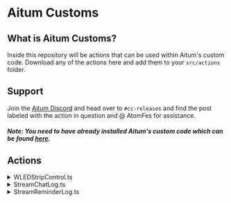 # Aitum Customs

## What is Aitum Customs?
Inside this repository will be actions that can be used within Aitum's custom code. Download any of the actions here and add them to your `src/actions` folder.

## Support
Join the [Aitum Discord](https://aitum.tv/discord) and head over to `#cc-releases` and find the post labeled with the action in question and @ AtomFes for assistance.

##### *Note: You need to have already installed Aitum's custom code which can be found [here](https://github.com/Aitum/aitum-cc).*

## Actions

<details>
<summary>WLEDStripControl.ts</summary>
After specifying your WLED device IP address, this action will allow you to control the light strip's preset, power, and brightness.

#### Available Inputs:

##### Required
- WLED Device IP Address
    - Example: 192.168.1.1

##### Optional
- Preset ID
    - Use a preset that you made.
- Power WLED Device On/Off
    - Allows the WLED to be turned on and off.
- Set Brighness (0-255)
    - Set the brightness of the WLED.
</details>

<details>
<summary>StreamChatLog.ts</summary>
Log your Twitch or YouTube stream chat to a channel in your Discord. In order for this to work, you must have one of the following triggers:

- Device > Twitch
- Trigger Type > Chat Message

OR

- Device > YouTube
- Trigger type > Chat Message Added

#### Available Inputs:

##### Required
- Discord Webhook URL
    - Create a webhook in your Discord server with this guide [here](https://support.discord.com/hc/en-us/articles/228383668-Intro-to-Webhooks).

##### Optional

##### Twitch
- Activate Twitch Logging
    - Turn on Discord logging for your Twitch stream.
- Twitch Username
    - Variables > Twitch: Username
- Twitch Chat Message
    - Variables > Twitch: Message

##### YouTube
- Activate YouTube Logging
    - Turn on Discord logging for your YouTube stream.
- YouTube Username
    - Variables > YouTube: Username
- YouTube Chat Message
    - Variables > YouTube: Chat Message
- YouTube User ID
    - Variables > YouTube Channel ID
- YouTube User Profile ID
    - YouTube: User Channel URL
</details>

<details>
<summary>StreamReminderLog.ts</summary>
Need to remind yourself to do something after a stream? Use this with the Twitch > Chat Message trigger to send you a reminder in Discord using a Webhook URL and a direct link to the time in stream of your reminder.

##### *Note: This action is for Twitch only.*

#### Available Inputs:

##### Required
- Discord Webhook URL
    - Create a webhook in your Discord server with this guide [here](https://support.discord.com/hc/en-us/articles/228383668-Intro-to-Webhooks).
- Your Twitch Username
    - This is needed for your latest VOD so you can be taken to the exact moment you set the reminder.
- User Creating Reminder
    - This helps remind you who sent the reminder incase you allow moderators to use this action.

##### Optional
- Reminder Message
    - This can be left blank unless you want a set message everytime you use this action.
</details>